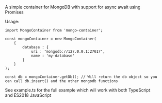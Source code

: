 A simple container for MongoDB with support for async await using Promises

Usage:

```
import MongoContainer from 'mongo-container';

const mongoContainer = new MongoContainer(
    {
        database : {
            uri : 'mongodb://127.0.0.1:27017',
            name : 'my-database'
        }
    }
);

const db = mongoContainer.getDb(); // Will return the db object so you can call db.insert() and the other mongodb functions
```

See example.ts for the full example which will work with both TypeScript and ES2018 JavaScript